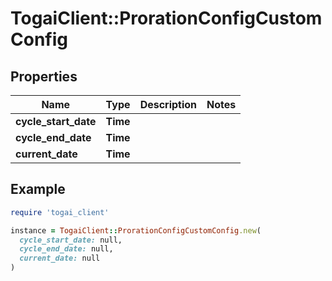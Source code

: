 # TogaiClient::ProrationConfigCustomConfig

## Properties

| Name | Type | Description | Notes |
| ---- | ---- | ----------- | ----- |
| **cycle_start_date** | **Time** |  |  |
| **cycle_end_date** | **Time** |  |  |
| **current_date** | **Time** |  |  |

## Example

```ruby
require 'togai_client'

instance = TogaiClient::ProrationConfigCustomConfig.new(
  cycle_start_date: null,
  cycle_end_date: null,
  current_date: null
)
```

